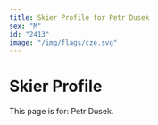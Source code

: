 ```yaml
---
title: Skier Profile for Petr Dusek
sex: "M"
id: "2413"
image: "/img/flags/cze.svg" 
---
```


# Skier Profile

This page is for: Petr Dusek.
    